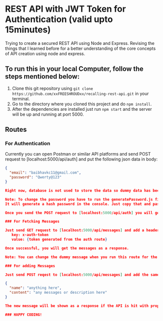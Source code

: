 # REST API with JWT Token for Authentication (valid upto 15minutes)
Trying to create a secured REST API using Node and Express. Revising the things that I learned before for a better understanding of the core concepts of API creation using node and express.

## To run this in your local Computer, follow the steps mentioned below:

1. Clone this git repository using `git clone https://github.com/xxFREESHROUDxx/recalling-rest-api.git` in your terminal.
2. Go to the directory where you cloned this project and do `npm install`.
3. After the dependencies are installed just run `npm start` and the server will be up and running at port 5000.

## Routes 

### For Authentication

Currently you can open Postman or similar API platforms and send POST request to [localhost:5000/api/auth] and put the following json data in body:
```json
{  
  "email": "baibhavkc11@gmail.com",
  "password": "Qwerty@123"
}

Right now, database is not used to store the data so dummy data has been created. But ff you want to make changes to the dummy data just go to the project folder : routes/auth.js and make changes to the users variable.

Note: To change the password you have to run the generatePassword.js file using `node generatePassword.js` in the project directory. And for changing the password just change the first value in console.log file ie. Qwerty@123 (which is the current password).
It will generate a hash password in the console. Just copy that and paste in the users variable in routes/auth.js file in the project directory.

Once you send the POST request to [localhost:5000/api/auth] you will get success message and a token. Use that token for other route ie. fetching messages as well as adding messages.

### For Fetching Messages

Just send GET request to [localhost:5000/api/messages] and add a header:
   key: x-auth-token
   value: {token generated from the auth route}

Once successful, you will get the messages as a response.

Note: You can change the dummy message when you run this route for the first time by going to project directory: route/messages.js and changing the messages variable.

### For adding Messages

Just send POST reqest to [localhost:5000/api/messages] and add the same header for the token as shown in fetching messages route and add json body for the new message as shown below: ( Note: Token expires after 15minutes so once expired you need to do the authentication again for generating new token )

{
  "name": "anything here",
  "content": "any messages or description here"
}

The new message will be shown as a response if the API is hit with proper format and is valid.

### HAPPY CODING!
